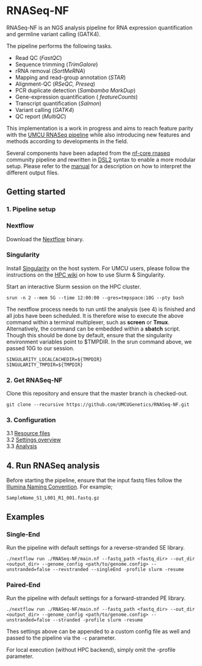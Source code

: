 # RNASeq-NF

RNASeq-NF is an NGS analysis pipeline for RNA expression quantification and germline variant calling (GATK4).

The pipeline performs the following tasks.

* Read QC (*FastQC*)
* Sequence trimming (*TrimGalore*)
* rRNA removal (*SortMeRNA*)
* Mapping and read-group annotation (*STAR*)
* Alignment-QC (*RSeQC, Preseq*)
* PCR duplicate detection (*Sambamba MarkDup*)
* Gene-expression quantification ( *featureCounts*)
* Transcript quantification (*Salmon*)
* Variant calling (*GATK4*)
* QC report (*MultiQC*)

This implementation is a work in progress and aims to reach feature parity with the [UMCU RNASeq pipeline](https://github.com/UMCUGenetics/RNASeq) while also introducing new features and methods according to developments in the field. 

Several components have been adapted from the [nf-core rnaseq](https://github.com/nf-core/rnaseq) community pipeline and rewritten in [DSL2](https://www.nextflow.io/docs/edge/dsl2.html) syntax to enable a more modular setup. Please refer to the [manual](https://nf-co.re/rnaseq/docs/output) for a description on how to interpret the different output files.

## Getting started

### 1. Pipeline setup
### Nextflow
Download the [Nextflow](https://www.nextflow.io/) binary.

### Singularity
Install [Singularity](https://sylabs.io/guides/3.5/admin-guide/) on the host system. For UMCU users, please follow the instructions on the [HPC wiki](https://wiki.bioinformatics.umcutrecht.nl/bin/view/HPC/SlurmScheduler) on how to use Slurm & Singularity.  

Start an interactive Slurm session on the HPC cluster.
```
srun -n 2 --mem 5G --time 12:00:00 --gres=tmpspace:10G --pty bash
```
The nextflow process needs to run until the analysis (see 4) is finished and all jobs have been scheduled. It is therefore wise to execute the above command within a terminal multiplexer, such as **screen** or **Tmux**. Alternatively, the command can be embedded within a **sbatch** script. Though this should be done by default, ensure that the singularity environment variables point to $TMPDIR. In the srun command above, we passed 10G to our session.

```
SINGULARITY_LOCALCACHEDIR=${TMPDIR}
SINGULARITY_TMPDIR=${TMPDIR}
```

### 2. Get RNASeq-NF

Clone this repository and ensure that the master branch is checked-out.

```
git clone --recursive https://github.com/UMCUGenetics/RNASeq-NF.git
```

### 3. Configuration
3.1 [Resource files](./docs/resources.md) \
3.2 [Settings overview](./docs/settings.md) \
3.3 [Analysis](./docs/config.md) 

## 4. Run RNASeq analysis

Before starting the pipeline, ensure that the input fastq files follow the [Illumina Naming Convention](https://support.illumina.com/help/BaseSpace_OLH_009008/Content/Source/Informatics/BS/NamingConvention_FASTQ-files-swBS.html). For example; 
```
SampleName_S1_L001_R1_001.fastq.gz
```

## Examples

### Single-End

Run the pipeline with default settings for a reverse-stranded SE library.
```
./nextflow run ./RNASeq-NF/main.nf --fastq_path <fastq_dir> --out_dir <output_dir> --genome_config <path/to/genome.config> --unstranded=false --revstranded --singleEnd -profile slurm -resume 
```
### Paired-End ##

Run the pipeline with default settings for a forward-stranded PE library.
```
./nextflow run ./RNASeq-NF/main.nf --fastq_path <fastq_dir> --out_dir <output_dir> --genome_config <path/to/genome.config> --unstranded=false --stranded -profile slurm -resume 
```

Thes settings above can be appended to a custom config file as well and passed to the pipeline via the `-c` parameter.

For local execution (without HPC backend), simply omit the -profile parameter.










